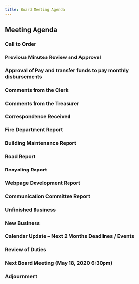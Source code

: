 ```yaml
---
title: Board Meeting Agenda
---
```


## Meeting Agenda
### Call to Order
### Previous Minutes Review and Approval
### Approval of Pay and transfer funds to pay monthly disbursements
### Comments from the Clerk
### Comments from the Treasurer
### Correspondence Received
### Fire Department Report
### Building Maintenance Report
### Road Report
### Recycling Report
### Webpage Development Report
### Communication Committee Report
### Unfinished Business
### New Business
### Calendar Update – Next 2 Months Deadlines / Events
### Review of Duties
### Next Board Meeting (May 18, 2020 6:30pm)
### Adjournment
